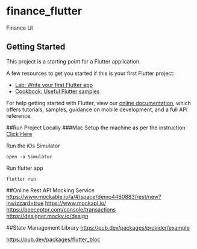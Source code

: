# finance_flutter

Finance UI

## Getting Started

This project is a starting point for a Flutter application.

A few resources to get you started if this is your first Flutter project:

- [Lab: Write your first Flutter app](https://flutter.dev/docs/get-started/codelab)
- [Cookbook: Useful Flutter samples](https://flutter.dev/docs/cookbook)

For help getting started with Flutter, view our
[online documentation](https://flutter.dev/docs), which offers tutorials,
samples, guidance on mobile development, and a full API reference.


##Run Project Locally
###Mac
Setup the machine as per the instruction [Click Here](https://flutter.dev/docs/get-started/install/macos) 

Run the iOs Simulator

``open -a Simulator``

Run flutter app 

``flutter run``


##Online Rest API Mocking Service
https://www.mockable.io/a/#/space/demo4480883/rest/new?inwizzard=true
https://www.mockapi.io/
https://beeceptor.com/console/transactions
https://designer.mocky.io/design

##State Management Library
https://pub.dev/packages/provider/example

https://pub.dev/packages/flutter_bloc
